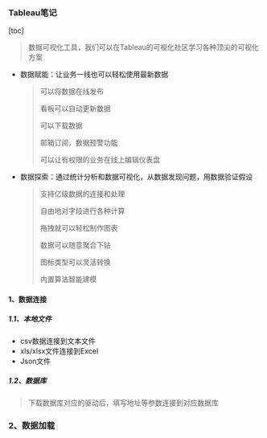 ### Tableau笔记

[toc]

> 数据可视化工具，我们可以在Tableau的可视化社区学习各种顶尖的可视化方案

- 数据赋能：让业务一线也可以轻松使用最新数据

  > 可以将数据在线发布
  >
  > 看板可以自动更新数据
  >
  > 可以下载数据
  >
  > 邮箱订阅，数据预警功能
  >
  > 可以让有权限的业务在线上编辑仪表盘

- 数据探索：通过统计分析和数据可视化，从数据发现问题，用数据验证假设

  > 支持亿级数据的连接和处理
  >
  > 自由地对字段进行各种计算
  >
  > 拖拽就可以轻松制作图表
  >
  > 数据可以随意聚合下钻
  >
  > 图标类型可以灵活转换
  >
  > 内置算法智能建模

#### 1、数据连接

##### 1.1、本地文件

- csv数据连接到文本文件
- xls/xlsx文件连接到Excel
- Json文件

##### 1.2、数据库

> 下载数据库对应的驱动后，填写地址等参数连接到对应数据库

### 2、数据加载



